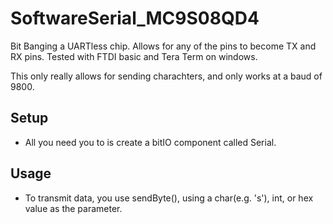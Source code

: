 # SoftwareSerial_MC9S08QD4
Bit Banging a UARTless chip. Allows for any of the pins to become TX and RX pins. Tested with FTDI basic and Tera Term on windows. 

This only really allows for sending charachters, and only works at a baud of 9800.

## Setup
- All you need you to is create a bitIO component called Serial.

## Usage
- To transmit data, you use sendByte(), using a char(e.g. 's'), int, or hex value as the parameter.
